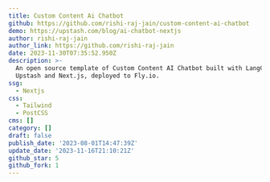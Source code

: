 ```yaml
---
title: Custom Content Ai Chatbot
github: https://github.com/rishi-raj-jain/custom-content-ai-chatbot
demo: https://upstash.com/blog/ai-chatbot-nextjs
author: rishi-raj-jain
author_link: https://github.com/rishi-raj-jain
date: 2023-11-30T07:35:52.950Z
description: >-
  An open source template of Custom Content AI Chatbot built with LangChain,
  Upstash and Next.js, deployed to Fly.io.
ssg:
  - Nextjs
css:
  - Tailwind
  - PostCSS
cms: []
category: []
draft: false
publish_date: '2023-08-01T14:47:39Z'
update_date: '2023-11-16T21:10:21Z'
github_star: 5
github_fork: 1
---
```

